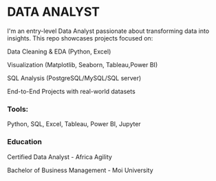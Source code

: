 # DATA ANALYST

I'm an entry-level Data Analyst passionate about transforming data into insights. This repo showcases projects focused on:

Data Cleaning & EDA (Python, Excel)

Visualization (Matplotlib, Seaborn, Tableau,Power BI)

SQL Analysis (PostgreSQL/MySQL/SQL server)

End-to-End Projects with real-world datasets

### Tools:

Python, SQL, Excel, Tableau, Power BI, Jupyter

### Education

Certified Data Analyst - Africa Agility

Bachelor of Business Management - Moi University



     



     

 

  

  







 



